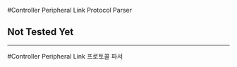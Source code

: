 #Controller Peripheral Link Protocol Parser

## Not Tested Yet

***
#Controller Peripheral Link 프로토콜 파서
